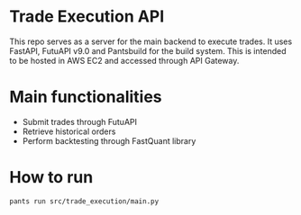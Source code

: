 # Trade Execution API

This repo serves as a server for the main backend to execute trades. It uses FastAPI, FutuAPI v9.0 and Pantsbuild for the build system. This is intended to be hosted in AWS EC2 and accessed through API Gateway.

# Main functionalities

- Submit trades through FutuAPI
- Retrieve historical orders
- Perform backtesting through FastQuant library

# How to run

```
pants run src/trade_execution/main.py
```





